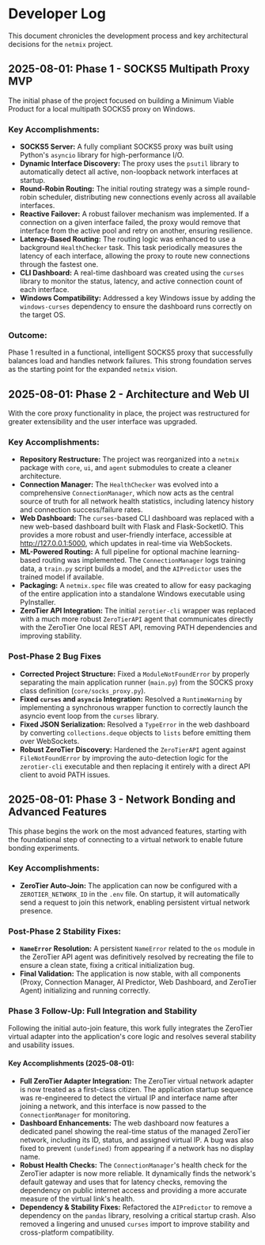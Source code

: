 # Developer Log

This document chronicles the development process and key architectural decisions for the `netmix` project.

## 2025-08-01: Phase 1 - SOCKS5 Multipath Proxy MVP

The initial phase of the project focused on building a Minimum Viable Product for a local multipath SOCKS5 proxy on Windows.

### Key Accomplishments:
- **SOCKS5 Server:** A fully compliant SOCKS5 proxy was built using Python's `asyncio` library for high-performance I/O.
- **Dynamic Interface Discovery:** The proxy uses the `psutil` library to automatically detect all active, non-loopback network interfaces at startup.
- **Round-Robin Routing:** The initial routing strategy was a simple round-robin scheduler, distributing new connections evenly across all available interfaces.
- **Reactive Failover:** A robust failover mechanism was implemented. If a connection on a given interface failed, the proxy would remove that interface from the active pool and retry on another, ensuring resilience.
- **Latency-Based Routing:** The routing logic was enhanced to use a background `HealthChecker` task. This task periodically measures the latency of each interface, allowing the proxy to route new connections through the fastest one.
- **CLI Dashboard:** A real-time dashboard was created using the `curses` library to monitor the status, latency, and active connection count of each interface.
- **Windows Compatibility:** Addressed a key Windows issue by adding the `windows-curses` dependency to ensure the dashboard runs correctly on the target OS.

### Outcome:
Phase 1 resulted in a functional, intelligent SOCKS5 proxy that successfully balances load and handles network failures. This strong foundation serves as the starting point for the expanded `netmix` vision.

## 2025-08-01: Phase 2 - Architecture and Web UI

With the core proxy functionality in place, the project was restructured for greater extensibility and the user interface was upgraded.

### Key Accomplishments:
- **Repository Restructure:** The project was reorganized into a `netmix` package with `core`, `ui`, and `agent` submodules to create a cleaner architecture.
- **Connection Manager:** The `HealthChecker` was evolved into a comprehensive `ConnectionManager`, which now acts as the central source of truth for all network health statistics, including latency history and connection success/failure rates.
- **Web Dashboard:** The `curses`-based CLI dashboard was replaced with a new web-based dashboard built with Flask and Flask-SocketIO. This provides a more robust and user-friendly interface, accessible at http://127.0.0.1:5000, which updates in real-time via WebSockets.
- **ML-Powered Routing:** A full pipeline for optional machine learning-based routing was implemented. The `ConnectionManager` logs training data, a `train.py` script builds a model, and the `AIPredictor` uses the trained model if available.
- **Packaging:** A `netmix.spec` file was created to allow for easy packaging of the entire application into a standalone Windows executable using PyInstaller.
- **ZeroTier API Integration:** The initial `zerotier-cli` wrapper was replaced with a much more robust `ZeroTierAPI` agent that communicates directly with the ZeroTier One local REST API, removing PATH dependencies and improving stability.

### Post-Phase 2 Bug Fixes
- **Corrected Project Structure:** Fixed a `ModuleNotFoundError` by properly separating the main application runner (`main.py`) from the SOCKS proxy class definition (`core/socks_proxy.py`).
- **Fixed `curses` and `asyncio` Integration:** Resolved a `RuntimeWarning` by implementing a synchronous wrapper function to correctly launch the asyncio event loop from the `curses` library.
- **Fixed JSON Serialization:** Resolved a `TypeError` in the web dashboard by converting `collections.deque` objects to `lists` before emitting them over WebSockets.
- **Robust ZeroTier Discovery:** Hardened the `ZeroTierAPI` agent against `FileNotFoundError` by improving the auto-detection logic for the `zerotier-cli` executable and then replacing it entirely with a direct API client to avoid PATH issues.

## 2025-08-01: Phase 3 - Network Bonding and Advanced Features

This phase begins the work on the most advanced features, starting with the foundational step of connecting to a virtual network to enable future bonding experiments.

### Key Accomplishments:
- **ZeroTier Auto-Join:** The application can now be configured with a `ZEROTIER_NETWORK_ID` in the `.env` file. On startup, it will automatically send a request to join this network, enabling persistent virtual network presence.

### Post-Phase 2 Stability Fixes:
- **`NameError` Resolution:** A persistent `NameError` related to the `os` module in the ZeroTier API agent was definitively resolved by recreating the file to ensure a clean state, fixing a critical initialization bug.
- **Final Validation:** The application is now stable, with all components (Proxy, Connection Manager, AI Predictor, Web Dashboard, and ZeroTier Agent) initializing and running correctly.

### Phase 3 Follow-Up: Full Integration and Stability

Following the initial auto-join feature, this work fully integrates the ZeroTier virtual adapter into the application's core logic and resolves several stability and usability issues.

#### Key Accomplishments (2025-08-01):
- **Full ZeroTier Adapter Integration:** The ZeroTier virtual network adapter is now treated as a first-class citizen. The application startup sequence was re-engineered to detect the virtual IP and interface name after joining a network, and this interface is now passed to the `ConnectionManager` for monitoring.
- **Dashboard Enhancements:** The web dashboard now features a dedicated panel showing the real-time status of the managed ZeroTier network, including its ID, status, and assigned virtual IP. A bug was also fixed to prevent `(undefined)` from appearing if a network has no display name.
- **Robust Health Checks:** The `ConnectionManager`'s health check for the ZeroTier adapter is now more reliable. It dynamically finds the network's default gateway and uses that for latency checks, removing the dependency on public internet access and providing a more accurate measure of the virtual link's health.
- **Dependency & Stability Fixes:** Refactored the `AIPredictor` to remove a dependency on the `pandas` library, resolving a critical startup crash. Also removed a lingering and unused `curses` import to improve stability and cross-platform compatibility.
